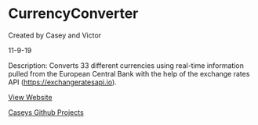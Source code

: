 # CurrencyConverter

Created by Casey and Victor

11-9-19

Description:
Converts 33 different currencies using real-time information pulled from the European Central Bank with the help of the
  exchange rates API (https://exchangeratesapi.io).

[View Website](http://currency-converter-2019-umd.appspot.com/)

[Caseys Github Projects](https://bit.ly/2CyyH9V) 
